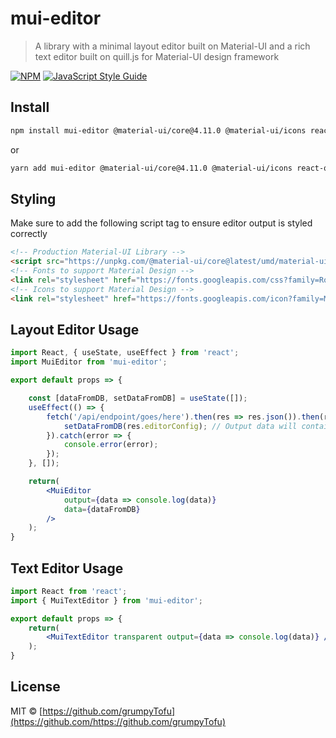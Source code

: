 # mui-editor

> A library with a minimal layout editor built on Material-UI and a rich text editor built on quill.js for Material-UI design framework

[![NPM](https://img.shields.io/npm/v/mui-editor.svg)](https://www.npmjs.com/package/mui-editor) [![JavaScript Style Guide](https://img.shields.io/badge/code_style-standard-brightgreen.svg)](https://standardjs.com)

## Install

```bash
npm install mui-editor @material-ui/core@4.11.0 @material-ui/icons react-quill@1.3.5
```
or
```bash
yarn add mui-editor @material-ui/core@4.11.0 @material-ui/icons react-quill@1.3.5
```

## Styling

Make sure to add the following script tag to ensure editor output is styled correctly
```html
<!-- Production Material-UI Library -->
<script src="https://unpkg.com/@material-ui/core@latest/umd/material-ui.production.min.js" crossorigin="anonymous"></script>
<!-- Fonts to support Material Design -->
<link rel="stylesheet" href="https://fonts.googleapis.com/css?family=Roboto:300,400,500,700&display=swap" />
<!-- Icons to support Material Design -->
<link rel="stylesheet" href="https://fonts.googleapis.com/icon?family=Material+Icons" />
```


## Layout Editor Usage

```jsx
import React, { useState, useEffect } from 'react';
import MuiEditor from 'mui-editor';

export default props => {

	const [dataFromDB, setDataFromDB] = useState([]);
	useEffect(() => {
		fetch('/api/endpoint/goes/here').then(res => res.json()).then(res => {
			setDataFromDB(res.editorConfig); // Output data will contain the following: (html, editorConfig)
		}).catch(error => {
			console.error(error);
		});
	}, []);

	return(
		<MuiEditor
			output={data => console.log(data)}
			data={dataFromDB}
		/>
	);
}

```

## Text Editor Usage

```jsx
import React from 'react';
import { MuiTextEditor } from 'mui-editor';

export default props => {
	return(
		<MuiTextEditor transparent output={data => console.log(data)} />
	);
}

```

## License

MIT © [https://github.com/grumpyTofu](https://github.com/https://github.com/grumpyTofu)
